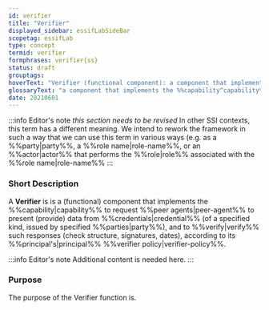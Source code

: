 ```yaml
---
id: verifier
title: "Verifier"
displayed_sidebar: essifLabSideBar
scopetag: essifLab
type: concept
termid: verifier
formphrases: verifier{ss}
status: draft
grouptags:
hoverText: "Verifier (functional component): a component that implements the Capability to request Peer Agents to present (provide) data from credentials (of a specified kind, issued by specified Parties), and to verify such responses (check structure, signatures, dates), according to its Principal's Verifier Policy."
glossaryText: "a component that implements the %%capability^capability%% to request %%peer agents^peer-agent%% to present (provide) data from credentials (of a specified kind, issued by specified %%parties^party%%), and to verify such responses (check structure, signatures, dates), according to its %%principal^principal%%'s %%verifier policy^verifier-policy%%."
date: 20210601
---
```


:::info Editor's note
*this section needs to be revised*
In other SSI contexts, this term has a different meaning. We intend to rework the framework in such a way that we can use this term in various ways (e.g. as a %%party|party%%, a %%role name|role-name%%, or an %%actor|actor%% that performs the %%role|role%% associated with the %%role name|role-name%%
:::

### Short Description
A **Verifier** is is a (functional) component that implements the %%capability|capability%% to request %%peer agents|peer-agent%% to present (provide) data from %%credentials|credential%% (of a specified kind, issued by specified %%parties|party%%), and to %%verify|verify%% such responses (check structure, signatures, dates), according to its %%principal's|principal%% %%verifier policy|verifier-policy%%.

:::info Editor's note
Additional content is needed here.
:::

### Purpose
The purpose of the Verifier function is.

